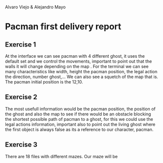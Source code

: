 Alvaro Viejo & Alejandro Mayo
# Pacman first delivery report
## Exercise 1
At the interface we can see pacman with 4 different ghost, it uses the default set and we control the movements, important to point out that the walls it will change depending on the map . 
For the terminal we can see many characteristics like width, height the pacman position, the legal action the direction, number ghost,... We can also see a squetch of the map that is. The pacman initial position is the 12,10.
## Exercise 2
The most usefull information would be the pacman position, the position of the ghost and also the map to see if there would be an obstacle blocking the shortest possible path of pacman to a ghost, for this we could use the legal actions information, important also to point out the living ghost where the first object is always false as its a reference to our character, pacman.




## Exercise 3

There are 18 files with different mazes. Our maze will be